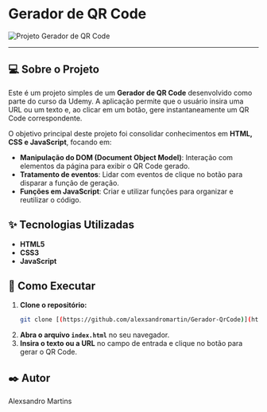 # Gerador de QR Code

![Projeto Gerador de QR Code]()

---

## 💻 Sobre o Projeto

Este é um projeto simples de um **Gerador de QR Code** desenvolvido como parte do curso da Udemy. A aplicação permite que o usuário insira uma URL ou um texto e, ao clicar em um botão, gere instantaneamente um QR Code correspondente.

O objetivo principal deste projeto foi consolidar conhecimentos em **HTML, CSS e JavaScript**, focando em:

- **Manipulação do DOM (Document Object Model)**: Interação com elementos da página para exibir o QR Code gerado.
- **Tratamento de eventos**: Lidar com eventos de clique no botão para disparar a função de geração.
- **Funções em JavaScript**: Criar e utilizar funções para organizar e reutilizar o código.

## ✨ Tecnologias Utilizadas

- **HTML5**
- **CSS3**
- **JavaScript**

## 🚀 Como Executar

1.  **Clone o repositório:**
    ```bash
    git clone [(https://github.com/alexsandromartin/Gerador-QrCode)](https://github.com/seu-usuario/nome-do-seu-repositorio.git)
    ```
2.  **Abra o arquivo `index.html`** no seu navegador.
3.  **Insira o texto ou a URL** no campo de entrada e clique no botão para gerar o QR Code.

## ✒️ Autor

Alexsandro Martins 
